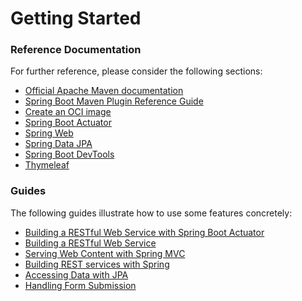 # Getting Started

### Reference Documentation
For further reference, please consider the following sections:

* [Official Apache Maven documentation](https://maven.apache.org/guides/index.html)
* [Spring Boot Maven Plugin Reference Guide](https://docs.spring.io/spring-boot/docs/2.6.8/maven-plugin/reference/html/)
* [Create an OCI image](https://docs.spring.io/spring-boot/docs/2.6.8/maven-plugin/reference/html/#build-image)
* [Spring Boot Actuator](https://docs.spring.io/spring-boot/docs/2.6.8/reference/htmlsingle/#actuator)
* [Spring Web](https://docs.spring.io/spring-boot/docs/2.6.8/reference/htmlsingle/#web)
* [Spring Data JPA](https://docs.spring.io/spring-boot/docs/2.6.8/reference/htmlsingle/#data.sql.jpa-and-spring-data)
* [Spring Boot DevTools](https://docs.spring.io/spring-boot/docs/2.6.8/reference/htmlsingle/#using.devtools)
* [Thymeleaf](https://docs.spring.io/spring-boot/docs/2.6.8/reference/htmlsingle/#web.servlet.spring-mvc.template-engines)

### Guides
The following guides illustrate how to use some features concretely:

* [Building a RESTful Web Service with Spring Boot Actuator](https://spring.io/guides/gs/actuator-service/)
* [Building a RESTful Web Service](https://spring.io/guides/gs/rest-service/)
* [Serving Web Content with Spring MVC](https://spring.io/guides/gs/serving-web-content/)
* [Building REST services with Spring](https://spring.io/guides/tutorials/bookmarks/)
* [Accessing Data with JPA](https://spring.io/guides/gs/accessing-data-jpa/)
* [Handling Form Submission](https://spring.io/guides/gs/handling-form-submission/)

